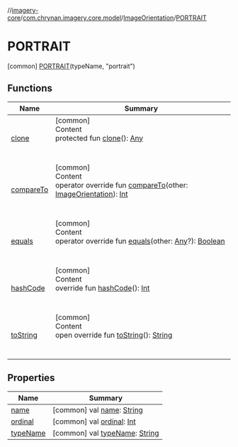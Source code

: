 //[imagery-core](../../../../index.md)/[com.chrynan.imagery.core.model](../../index.md)/[ImageOrientation](../index.md)/[PORTRAIT](index.md)



# PORTRAIT  
 [common] [PORTRAIT](index.md)(typeName, "portrait")  
   


## Functions  
  
|  Name |  Summary | 
|---|---|
| <a name="kotlin/Enum/clone/#/PointingToDeclaration/"></a>[clone](../-u-n-d-e-f-i-n-e-d/index.md#%5Bkotlin%2FEnum%2Fclone%2F%23%2FPointingToDeclaration%2F%5D%2FFunctions%2F-1687587241)| <a name="kotlin/Enum/clone/#/PointingToDeclaration/"></a>[common]  <br>Content  <br>protected fun [clone](../-u-n-d-e-f-i-n-e-d/index.md#%5Bkotlin%2FEnum%2Fclone%2F%23%2FPointingToDeclaration%2F%5D%2FFunctions%2F-1687587241)(): [Any](https://kotlinlang.org/api/latest/jvm/stdlib/kotlin/-any/index.html)  <br><br><br>|
| <a name="kotlin/Enum/compareTo/#com.chrynan.imagery.core.model.ImageOrientation/PointingToDeclaration/"></a>[compareTo](../-u-n-d-e-f-i-n-e-d/index.md#%5Bkotlin%2FEnum%2FcompareTo%2F%23com.chrynan.imagery.core.model.ImageOrientation%2FPointingToDeclaration%2F%5D%2FFunctions%2F-1687587241)| <a name="kotlin/Enum/compareTo/#com.chrynan.imagery.core.model.ImageOrientation/PointingToDeclaration/"></a>[common]  <br>Content  <br>operator override fun [compareTo](../-u-n-d-e-f-i-n-e-d/index.md#%5Bkotlin%2FEnum%2FcompareTo%2F%23com.chrynan.imagery.core.model.ImageOrientation%2FPointingToDeclaration%2F%5D%2FFunctions%2F-1687587241)(other: [ImageOrientation](../index.md)): [Int](https://kotlinlang.org/api/latest/jvm/stdlib/kotlin/-int/index.html)  <br><br><br>|
| <a name="kotlin/Enum/equals/#kotlin.Any?/PointingToDeclaration/"></a>[equals](../-u-n-d-e-f-i-n-e-d/index.md#%5Bkotlin%2FEnum%2Fequals%2F%23kotlin.Any%3F%2FPointingToDeclaration%2F%5D%2FFunctions%2F-1687587241)| <a name="kotlin/Enum/equals/#kotlin.Any?/PointingToDeclaration/"></a>[common]  <br>Content  <br>operator override fun [equals](../-u-n-d-e-f-i-n-e-d/index.md#%5Bkotlin%2FEnum%2Fequals%2F%23kotlin.Any%3F%2FPointingToDeclaration%2F%5D%2FFunctions%2F-1687587241)(other: [Any](https://kotlinlang.org/api/latest/jvm/stdlib/kotlin/-any/index.html)?): [Boolean](https://kotlinlang.org/api/latest/jvm/stdlib/kotlin/-boolean/index.html)  <br><br><br>|
| <a name="kotlin/Enum/hashCode/#/PointingToDeclaration/"></a>[hashCode](../-u-n-d-e-f-i-n-e-d/index.md#%5Bkotlin%2FEnum%2FhashCode%2F%23%2FPointingToDeclaration%2F%5D%2FFunctions%2F-1687587241)| <a name="kotlin/Enum/hashCode/#/PointingToDeclaration/"></a>[common]  <br>Content  <br>override fun [hashCode](../-u-n-d-e-f-i-n-e-d/index.md#%5Bkotlin%2FEnum%2FhashCode%2F%23%2FPointingToDeclaration%2F%5D%2FFunctions%2F-1687587241)(): [Int](https://kotlinlang.org/api/latest/jvm/stdlib/kotlin/-int/index.html)  <br><br><br>|
| <a name="kotlin/Enum/toString/#/PointingToDeclaration/"></a>[toString](../-u-n-d-e-f-i-n-e-d/index.md#%5Bkotlin%2FEnum%2FtoString%2F%23%2FPointingToDeclaration%2F%5D%2FFunctions%2F-1687587241)| <a name="kotlin/Enum/toString/#/PointingToDeclaration/"></a>[common]  <br>Content  <br>open override fun [toString](../-u-n-d-e-f-i-n-e-d/index.md#%5Bkotlin%2FEnum%2FtoString%2F%23%2FPointingToDeclaration%2F%5D%2FFunctions%2F-1687587241)(): [String](https://kotlinlang.org/api/latest/jvm/stdlib/kotlin/-string/index.html)  <br><br><br>|


## Properties  
  
|  Name |  Summary | 
|---|---|
| <a name="com.chrynan.imagery.core.model/ImageOrientation.PORTRAIT/name/#/PointingToDeclaration/"></a>[name](name.md)| <a name="com.chrynan.imagery.core.model/ImageOrientation.PORTRAIT/name/#/PointingToDeclaration/"></a> [common] val [name](name.md): [String](https://kotlinlang.org/api/latest/jvm/stdlib/kotlin/-string/index.html)   <br>|
| <a name="com.chrynan.imagery.core.model/ImageOrientation.PORTRAIT/ordinal/#/PointingToDeclaration/"></a>[ordinal](ordinal.md)| <a name="com.chrynan.imagery.core.model/ImageOrientation.PORTRAIT/ordinal/#/PointingToDeclaration/"></a> [common] val [ordinal](ordinal.md): [Int](https://kotlinlang.org/api/latest/jvm/stdlib/kotlin/-int/index.html)   <br>|
| <a name="com.chrynan.imagery.core.model/ImageOrientation.PORTRAIT/typeName/#/PointingToDeclaration/"></a>[typeName](type-name.md)| <a name="com.chrynan.imagery.core.model/ImageOrientation.PORTRAIT/typeName/#/PointingToDeclaration/"></a> [common] val [typeName](type-name.md): [String](https://kotlinlang.org/api/latest/jvm/stdlib/kotlin/-string/index.html)   <br>|

